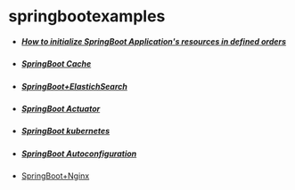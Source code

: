 # springbootexamples


- ##### [How to initialize SpringBoot Application's resources in defined orders](https://github.com/wangyan100/springbootexamples/blob/master/spring-boot-applicationRunner/doc/readme.md) 

- ##### [SpringBoot Cache](https://github.com/wangyan100/springbootexamples/blob/master/spring-boot-cache/readme.md)

- ##### [SpringBoot+ElastichSearch](https://github.com/wangyan100/springbootexamples/blob/master/spring-boot-elasticsearch/README.md)

- ##### [SpringBoot Actuator](https://github.com/wangyan100/springbootexamples/blob/master/spring-boot-actuator/README.md) 

- ##### [SpringBoot kubernetes](https://github.com/wangyan100/springbootexamples/blob/master/spring-boot-k8s/readme.md) 

- ##### [SpringBoot Autoconfiguration](https://github.com/wangyan100/springbootexamples/blob/master/spring-boot-autoconfig/readme.md) 

- [SpringBoot+Nginx](./spring-boot-nginx/spring-boot-nginx.md)

